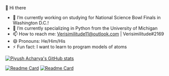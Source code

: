 👋 Hi there

- 🔭 I’m currently working on studying for National Science Bowl Finals in Washington D.C.!
- 🌱 I’m currently specializing in Python from the University of Michigan
- 📫 How to reach me: Verisimilitude11@outlook.com | Verisimilitude#2169
- 😄 Pronouns: He/Him/His
- ⚡ Fun fact: I want to learn to program models of atoms

[![Piyush Acharya's GitHub stats](https://github-readme-stats.vercel.app/api?username=verisimilitude11&count_private=trueshow_icons=true&theme=github_dark)](https://github.com/anuraghazra/github-readme-stats)

[![Readme Card](https://github-readme-stats.vercel.app/api/pin/?username=verisimilitude11&theme=codeSTACKr&repo=Python-For-Everybody--Getting-Started-with-Python-Certification)]([https://github.com/anuraghazra/github-readme-stats](https://github.com/Verisimilitude11/Python-For-Everybody--Getting-Started-with-Python-Certification))
[![Readme Card](https://github-readme-stats.vercel.app/api/pin/?username=verisimilitude11&theme=codeSTACKr&repo=Python-For-Everybody--Python-Data-Structures-Certification)]([[https://github.com/anuraghazra/github-readme-stats](https://github.com/Verisimilitude11/Python-For-Everybody--Python-Data-Structures-Certification)])
